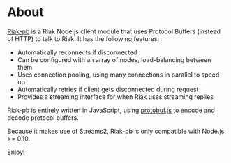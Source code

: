 # About

[Riak-pb](https://npmjs.org/package/riak-pb#readme) is a Riak Node.js client module that uses Protocol Buffers (instead of HTTP) to talk to Riak. It has the following features:

* Automatically reconnects if disconnected
* Can be configured with an array of nodes, load-balancing between them
* Uses connection pooling, using many connections in parallel to speed up
* Automatically retries if client gets disconnected during request
* Provides a streaming interface for when Riak uses streaming replies

Riak-pb is entirely written in JavaScript, using [protobuf.js](https://npmjs.org/package/protobuf.js) to encode and decode protocol buffers.

Because it makes use of Streams2, Riak-pb is only compatible with Node.js >= 0.10.

Enjoy!